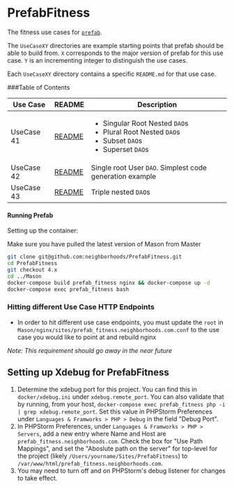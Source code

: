 # PrefabFitness
The fitness use cases for [`prefab`](https://github.com/neighborhoods/prefab).

The `UseCaseXY` directories are example starting points that prefab should be able to build from.
`X` corresponds to the major version of prefab for this use case. 
`Y` is an incrementing integer to distinguish the use cases.

Each `UseCaseXY` directory contains a specific `README.md` for that use case.

###Table of Contents

Use Case | README| Description
-----|------|------
UseCase 41 | [README](UseCase41/README.md) | <ul><li> Singular Root Nested `DAO`s</li> <li>Plural Root Nested `DAO`s</li><li> Subset `DAO`s</li> <li>Superset `DAO`s</li></ul>
UseCase 42 | [README](UseCase42/README.md) | Single root User `DAO`. Simplest code generation example
UseCase 43 | [README](UseCase43/README.md) | Triple nested `DAO`s

#### Running Prefab 
Setting up the container:

Make sure you have pulled the latest version of Mason from Master
``` bash
git clone git@github.com:neighborhoods/PrefabFitness.git
cd PrefabFitness
git checkout 4.x
cd ../Mason
docker-compose build prefab_fitness nginx && docker-compose up -d
docker-compose exec prefab_fitness bash
```

### Hitting different Use Case HTTP Endpoints
* In order to hit different use case endpoints, you must update the `root` in `Mason/nginx/sites/prefab_fitness.neighborhoods.com.conf` to the use case you would like to point at and rebuild nginx

*Note: This requirement should go away in the near future*
## Setting up Xdebug for PrefabFitness
1. Determine the xdebug port for this project. You can find this in `docker/xdebug.ini` under `xdebug.remote_port`. 
You can also validate that by running, from your host, 
`docker-compose exec prefab_fitness php -i | grep xdebug.remote_port`. Set this value in PHPStorm Preferences under 
`Languages & Framworks > PHP > Debug` in the field "Debug Port".
2. In PHPStorm Preferences, under `Languages & Framworks > PHP > Servers`, add a new entry where Name and Host are 
`prefab_fitness.neighborhoods.com`. Check the box for "Use Path Mappings", and set the "Aboslute path on the server" for
top-level for the project (likely `/Users/yourname/Sites/PrefabFitness`) to 
`/var/www/html/prefab_fitness.neighborhoods.com`.  
3. You may need to turn off and on PHPStorm's debug listener for changes to take effect. 
